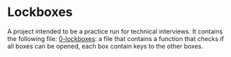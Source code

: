 # Lockboxes

A project intended to be a practice run for technical interviews.
It contains the following file:
[0-lockboxes](./0-lockboxes): a file that contains a function that checks if all boxes can be opened, each box contain keys to the other boxes.
